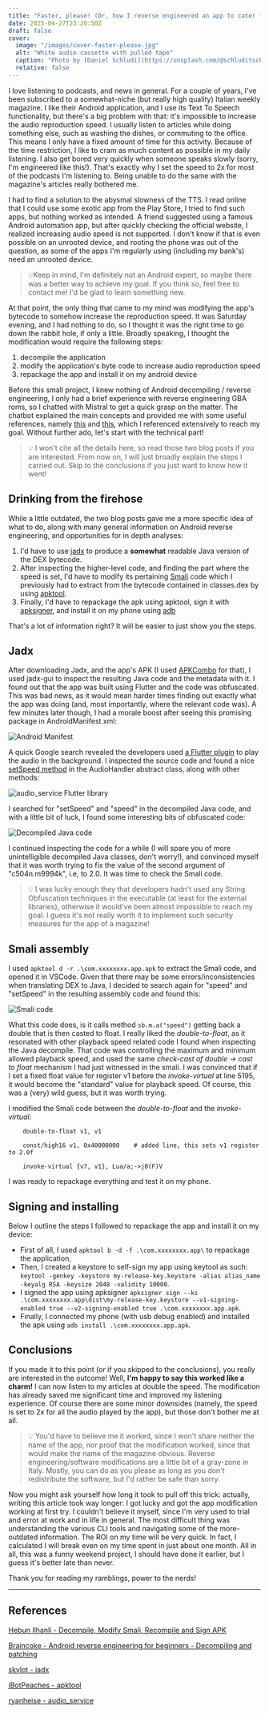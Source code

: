 ```yaml
---
title: "Faster, please! (Or, how I reverse engineered an app to cater for my needs)"
date: 2025-04-27T23:20:50Z
draft: false
cover: 
  image: "/images/cover-faster-please.jpg"
  alt: "White audio cassette with pulled tape"
  caption: "Photo by [Daniel Schludi](https://unsplash.com/@schluditsch) on Unsplash"
  relative: false
---
```


I love listening to podcasts, and news in general. For a couple of years, I've been subscribed to a somewhat-niche (but really high quality) Italian weekly magazine. I like their Android application, and I use its Text To Speech functionality, but there's a big problem with that: it's impossible to increase the audio reproduction speed. I usually listen to articles while doing something else, such as washing the dishes, or commuting to the office. This means I only have a fixed amount of time for this activity. Because of the time restriction, I like to cram as much content as possible in my daily listening. I also get bored very quickly when someone speaks slowly (sorry, I'm engineered like this!). That's exactly why I set the speed to 2x for most of the podcasts I'm listening to. Being unable to do the same with the magazine's articles really bothered me.

I had to find a solution to the abysmal slowness of the TTS. I read online that I could use some exotic app from the Play Store, I tried to find such apps, but nothing worked as intended. A friend suggested using a famous Android automation app, but after quickly checking the official website, I realized increasing audio speed is not supported. I don't know if that is even possible on an unrooted device, and rooting the phone was out of the question, as some of the apps I'm regularly using (including my bank's) need an unrooted device.

> 💡Keep in mind, I'm definitely not an Android expert, so maybe there was a better way to achieve my goal. If you think so, feel free to contact me! I'd be glad to learn something new.

At that point, the only thing that came to my mind was modifying the app's bytecode to somehow increase the reproduction speed. It was Saturday evening, and I had nothing to do, so I thought it was the right time to go down the rabbit hole, if only a little. Broadly speaking, I thought the modification would require the following steps:

1. decompile the application
2. modify the application's byte code to increase audio reproduction speed
3. repackage the app and install it on my android device

Before this small project, I knew nothing of Android decompiling / reverse engineering, I only had a brief experience with reverse engineering GBA roms, so I chatted with Mistral to get a quick grasp on the matter. The chatbot explained the main concepts and provided me with some useful references, namely [this](https://braincoke.fr/blog/2021/03/android-reverse-engineering-for-beginners-decompiling-and-patching/#using-adb) and [this](https://www.hebunilhanli.com/wonderland/mobile-security/decompile-modify-smali-recompile-and-sign-apk/), which I referenced extensively to reach my goal. Without further ado, let's start with the technical part!

> 💡 I won't cite all the details here, so read those two blog posts if you are interested. From now on, I will just broadly explain the steps I carried out. Skip to the conclusions if you just want to know how it went!

## Drinking from the firehose

While a little outdated, the two blog posts gave me a more specific idea of what to do, along with many general information on Android reverse engineering, and opportunities for in depth analyses: 

1. I'd have to use [jadx](https://github.com/skylot/jadx) to produce a **somewhat** readable Java version of the DEX bytecode. 
2. After inspecting the higher-level code, and finding the part where the speed is set, I'd have to modify its pertaining [Smali](https://paulsec.github.io/posts/android-smali-primer/) code which I previously had to extract from the bytecode contained in classes.dex by using [apktool](https://bitbucket.org/iBotPeaches/apktool/src/master/).
3. Finally, I'd have to repackage the apk using apktool, sign it with [apksigner](https://developer.android.com/tools/apksigner), and install it on my phone using [adb](https://developer.android.com/tools/adb)

That's a lot of information right? It will be easier to just show you the steps.

## Jadx

After downloading Jadx, and the app's APK (I used [APKCombo](https://apkcombo.com/) for that), I used jadx-gui to inspect the resulting Java code and the metadata with it. I found out that the app was built using Flutter and the code was obfuscated. This was bad news, as it would mean harder times finding out exactly what the app was doing (and, most importantly, where the relevant code was). A few minutes later though, I had a morale boost after seeing this promising package in AndroidManifest.xml:

![Android Manifest](images/manifest-image.png)

A quick Google search revealed the developers used [a Flutter plugin](https://github.com/ryanheise/audio_service) to play the audio in the background. I inspected the source code and found a nice [setSpeed method](https://github.com/ryanheise/audio_service/blob/2895770aebe915ff0f5998605b4525574ce73f5e/audio_service/lib/audio_service.dart#L1981) in the AudioHandler abstract class, along with other methods:

![audio_service Flutter library](images/audio_service-image.png)

I searched for "setSpeed" and "speed" in the decompiled Java code, and with a little bit of luck, I found some interesting bits of obfuscated code:

![Decompiled Java code](images/java-image.png)

I continued inspecting the code for a while (I will spare you of more unintelligible decompiled Java classes, don't worry!), and convinced myself that it was worth trying to fix the value of the second argument of "c504n.m9994k", i.e, to 2.0. It was time to check the Smali code.

> 💡 I was lucky enough they that developers hadn't used any String Obfuscation techniques in the executable (at least for the external libraries), otherwise it would've been almost impossible to reach my goal. I guess it's not really worth it to implement such security measures for the app of a magazine!

## Smali assembly

I used `apktool d -r .\com.xxxxxxxx.app.apk` to extract the Smali code, and opened it in VSCode. Given that there may be some errors/inconsistencies when translating DEX to Java, I decided to search again for "speed" and "setSpeed" in the resulting assembly code and found this:

![Smali code](images/smali-image.png)

What this code does, is it calls method `sb.m.a("speed")` getting back a double that is then casted to float. I really liked the *double-to-float*, as it resonated with other playback speed related code I found when inspecting the Java decompile. That code was controlling the maximum and minimum allowed playback speed, and used the same *check-cast of double -> cast to float* mechanism I had just witnessed in the smali. I was convinced that if I set a fixed float value for register v1 before the *invoke-virtual* at line 5195, it would become the "standard" value for playback speed. Of course, this was a (very) wild guess, but it was worth trying.

I modified the Smali code between the *double-to-float* and the *invoke-virtual*:

```
    double-to-float v1, v1

    const/high16 v1, 0x40000000    # added line, this sets v1 register to 2.0f

    invoke-virtual {v7, v1}, Lua/a;->j0(F)V
```

I was ready to repackage everything and test it on my phone.

## Signing and installing

Below I outline the steps I followed to repackage the app and install it on my device:

- First of all, I used `apktool b -d -f .\com.xxxxxxxx.app\` to repackage the application, 
- Then, I created a keystore to self-sign my app using keytool as such: `keytool -genkey -keystore my-release-key.keystore -alias alias_name -keyalg RSA -keysize 2048 -validity 10000`. 
- I signed the app using apksigner `apksigner sign --ks .\com.xxxxxxxx.app\dist\my-release-key.keystore --v1-signing-enabled true --v2-signing-enabled true .\com.xxxxxxxx.app.apk`.
- Finally, I connected my phone (with usb debug enabled) and installed the apk using `adb install .\com.xxxxxxxx.app.apk`.

## Conclusions

If you made it to this point (or if you skipped to the conclusions), you really are interested in the outcome! Well, **I'm happy to say this worked like a charm!** I can now listen to my articles at double the speed. The modification has already saved me significant time and improved my listening experience. Of course there are some minor downsides (namely, the speed is set to 2x for all the audio played by the app), but those don't bother me at all.

> 💡 You'd have to believe me it worked, since I won't share neither the name of the app, nor proof that the modification worked, since that would make the name of the magazine obvious. Reverse engineering/software modifications are a little bit of a gray-zone in Italy. Mostly, you can do as you please as long as you don't redistribute the software, but I'd rather be safe than sorry.

Now you might ask yourself how long it took to pull off this trick: actually, writing this article took way longer: I got lucky and got the app modification working at first try. I couldn't believe it myself, since I'm very used to trial and error at work and in life in general. The most difficult thing was understanding the various CLI tools and navigating some of the more-outdated information. The ROI on my time will be very quick. In fact, I calculated I will break even on my time spent in just about one month. All in all, this was a funny weekend project, I should have done it earlier, but I guess it's better late than never.

Thank you for reading my ramblings, power to the nerds!

---

## References

[Hebun Ilhanli - Decompile, Modify Smali, Recompile and Sign APK](https://www.hebunilhanli.com/wonderland/mobile-security/decompile-modify-smali-recompile-and-sign-apk/)

[Braincoke - Android reverse engineering for beginners - Decompiling and patching](https://braincoke.fr/blog/2021/03/android-reverse-engineering-for-beginners-decompiling-and-patching/)

[skylot - jadx](https://github.com/skylot/jadx)

[iBotPeaches - apktool](https://bitbucket.org/iBotPeaches/apktool/src/master/)

[ryanheise - audio_service](https://github.com/ryanheise/audio_service/tree/minor)
